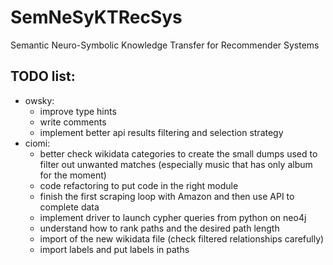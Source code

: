 # SemNeSyKTRecSys
Semantic Neuro-Symbolic Knowledge Transfer for Recommender Systems

## TODO list:
- owsky:
  - improve type hints
  - write comments
  - implement better api results filtering and selection strategy
- ciomi:
  - better check wikidata categories to create the small dumps used to filter out unwanted matches (especially music that has only album for the moment)
  - code refactoring to put code in the right module
  - finish the first scraping loop with Amazon and then use API to complete data
  - implement driver to launch cypher queries from python on neo4j
  - understand how to rank paths and the desired path length
  - import of the new wikidata file (check filtered relationships carefully)
  - import labels and put labels in paths